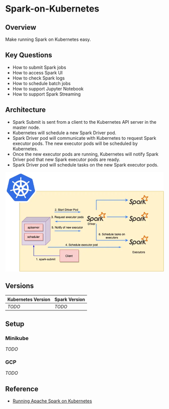 # Spark-on-Kubernetes
## Overview
Make running Spark on Kubernetes easy.

## Key Questions
- How to submit Spark jobs
- How to access Spark UI
- How to check Spark logs
- How to schedule batch jobs
- How to support Jupyter Notebook
- How to support Spark Streaming

## Architecture
- Spark Submit is sent from a client to the Kubernetes API server in the master node.
- Kubernetes will schedule a new Spark Driver pod.
- Spark Driver pod will communicate with Kubernetes to request Spark executor pods.
The new executor pods will be scheduled by Kubernetes.
- Once the new executor pods are running, Kubernetes will notify Spark Driver pod that new Spark executor pods are ready.
- Spark Driver pod will schedule tasks on the new Spark executor pods.

![Spark Submit Flow Chart](images/image.png)

## Versions

| Kubernetes Version | Spark Version |
| ------------------ | ------------- |
|  *TODO*            |     *TODO*    |

## Setup
### Minikube
*TODO*

### GCP
*TODO*

## Reference
- [Running Apache Spark on Kubernetes](https://medium.com/empathyco/running-apache-spark-on-kubernetes-2e64c73d0bb2)